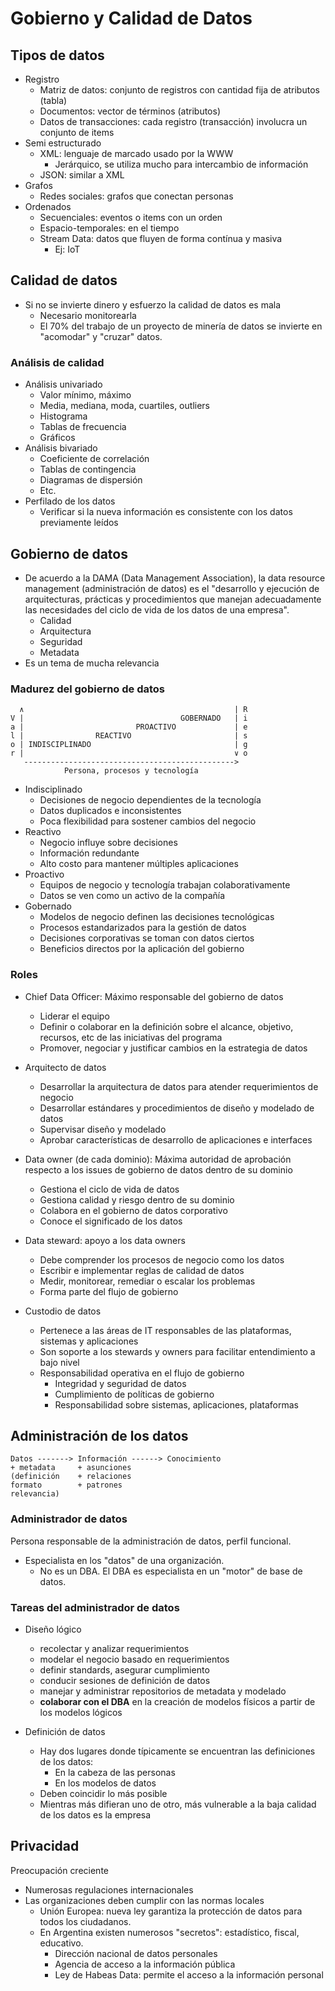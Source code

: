 # Gobierno y Calidad de Datos

## Tipos de datos

- Registro
    + Matriz de datos: conjunto de registros con cantidad fija de atributos (tabla)
    + Documentos: vector de términos (atributos)
    + Datos de transacciones: cada registro (transacción) involucra un conjunto de items
- Semi estructurado
    + XML: lenguaje de marcado usado por la WWW
        * Jerárquico, se utiliza mucho para intercambio de información
    + JSON: similar a XML
- Grafos
    + Redes sociales: grafos que conectan personas
- Ordenados
    + Secuenciales: eventos o items con un orden
    + Espacio-temporales: en el tiempo
    + Stream Data: datos que fluyen de forma contínua y masiva
        * Ej: IoT

## Calidad de datos

- Si no se invierte dinero y esfuerzo la calidad de datos es mala
    + Necesario monitorearla
    + El 70% del trabajo de un proyecto de minería de datos se invierte en "acomodar" y "cruzar" datos.

### Análisis de calidad

- Análisis univariado
    + Valor mínimo, máximo
    + Media, mediana, moda, cuartiles, outliers
    + Histograma
    + Tablas de frecuencia
    + Gráficos
- Análisis bivariado
    + Coeficiente de correlación
    + Tablas de contingencia
    + Diagramas de dispersión
    + Etc.
- Perfilado de los datos
    + Verificar si la nueva información es consistente con los datos previamente leídos

## Gobierno de datos

- De acuerdo a la DAMA (Data Management Association), la data resource management (administración de datos) es el "desarrollo y ejecución de arquitecturas, prácticas y procedimientos que manejan adecuadamente las necesidades del ciclo de vida de los datos de una empresa".
    + Calidad
    + Arquitectura
    + Seguridad
    + Metadata
- Es un tema de mucha relevancia

### Madurez del gobierno de datos

```
  ∧                                               | R
V |                                   GOBERNADO   | i
a |                         PROACTIVO             | e
l |                REACTIVO                       | s
o | INDISCIPLINADO                                | g
r |                                               ∨ o
   ----------------------------------------------->
            Persona, procesos y tecnología
```

- Indisciplinado
    + Decisiones de negocio dependientes de la tecnología
    + Datos duplicados e inconsistentes
    + Poca flexibilidad para sostener cambios del negocio
- Reactivo
    + Negocio influye sobre decisiones
    + Información redundante
    + Alto costo para mantener múltiples aplicaciones
- Proactivo
    + Equipos de negocio y tecnología trabajan colaborativamente
    + Datos se ven como un activo de la compañía
- Gobernado
    + Modelos de negocio definen las decisiones tecnológicas
    + Procesos estandarizados para la gestión de datos
    + Decisiones corporativas se toman con datos ciertos
    + Beneficios directos por la aplicación del gobierno

### Roles

- Chief Data Officer: Máximo responsable del gobierno de datos
    + Liderar el equipo
    + Definir o colaborar en la definición sobre el alcance, objetivo, recursos, etc de las iniciativas del programa
    + Promover, negociar y justificar cambios en la estrategia de datos

- Arquitecto de datos
    + Desarrollar la arquitectura de datos para atender requerimientos de negocio
    + Desarrollar estándares y procedimientos de diseño y modelado de datos
    + Supervisar diseño y modelado
    + Aprobar características de desarrollo de aplicaciones e interfaces

- Data owner (de cada dominio): Máxima autoridad de aprobación respecto a los issues de gobierno de datos dentro de su dominio
    + Gestiona el ciclo de vida de datos
    + Gestiona calidad y riesgo dentro de su dominio
    + Colabora en el gobierno de datos corporativo
    + Conoce el significado de los datos

- Data steward: apoyo a los data owners
    + Debe comprender los procesos de negocio como los datos
    + Escribir e implementar reglas de calidad de datos
    + Medir, monitorear, remediar o escalar los problemas
    + Forma parte del flujo de gobierno

- Custodio de datos
    + Pertenece a las áreas de IT responsables de las plataformas, sistemas y aplicaciones
    + Son soporte a los stewards y owners para facilitar entendimiento a bajo nivel
    + Responsabilidad operativa en el flujo de gobierno
        * Integridad y seguridad de datos
        * Cumplimiento de políticas de gobierno
        * Responsabilidad sobre sistemas, aplicaciones, plataformas


## Administración de los datos

```
Datos -------> Información ------> Conocimiento
+ metadata     + asunciones
(definición    + relaciones
formato        + patrones
relevancia)
```

### Administrador de datos
Persona responsable de la administración de datos, perfil funcional.

- Especialista en los "datos" de una organización.
    + No es un DBA. El DBA es especialista en un "motor" de base de datos.

### Tareas del administrador de datos
- Diseño lógico
    + recolectar y analizar requerimientos
    + modelar el negocio basado en requerimientos
    + definir standards, asegurar cumplimiento
    + conducir sesiones de definición de datos
    + manejar y administrar repositorios de metadata y modelado
    + **colaborar con el DBA** en la creación de modelos físicos a partir de los modelos lógicos

- Definición de datos
    + Hay dos lugares donde típicamente se encuentran las definiciones de los datos:
        * En la cabeza de las personas
        * En los modelos de datos
    + Deben coincidir lo más posible
    + Mientras más difieran uno de otro, más vulnerable a la baja calidad de los datos es la empresa

## Privacidad
Preocupación creciente

- Numerosas regulaciones internacionales
- Las organizaciones deben cumplir con las normas locales
    + Unión Europea: nueva ley garantiza la protección de datos para todos los ciudadanos.
    + En Argentina existen numerosos "secretos": estadístico, fiscal, educativo.
        * Dirección nacional de datos personales
        * Agencia de acceso a la información pública
        * Ley de Habeas Data: permite el acceso a la información personal